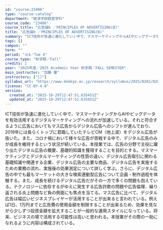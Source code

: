 ```yaml
---
id: "course:23486"
type: "course-catalog"
department: "経済学部経営学科"
course_code: "23486"
course_title: "広告論b ／PRINCIPLES OF ADVERTISING(B)"
title: "広告論b ／PRINCIPLES OF ADVERTISING(B)"
summary: "ICT技術が急速に進化していく中で、マスマーケティングからAIやビッグデータを有効活用するデジタルマーケティングへの流れが加速している。それと符合するように広告においてもマス広告からデジタル広告へのシフトが進んでおり、2019年には長らくト…"
tags: []
campus: ""
term: ""
period: "火4／Tue 4"
course_type: "秋学期／Fall"
credits: 2
year: "2025年度／2025 Academic Year 秋学期／FALL SEMESTER"
main_instructor: "加藤 肇"
instructors: ["[]"]
syllabus_url: "https://www.dokkyo.ac.jp/research/syllabus/2025/0202/0202_23486_ja_JP.html"
license: "CC-BY-4.0"
version:
  created_at: "2025-10-29T12:47:51.635451Z"
  updated_at: "2025-10-29T12:47:51.635451Z"
---
```

ICT技術が急速に進化していく中で、マスマーケティングからAIやビッグデータを有効活用するデジタルマーケティングへの流れが加速している。それと符合するように広告においてもマス広告からデジタル広告へのシフトが進んでおり、2019年には長らくトップに君臨していたテレビCM（地上波）をデジタル広告が抜いた。また、コロナ禍において様々な広告が苦戦する中で、デジタル広告のみが成長を維持するという状況が続いている。本授業では、広告の分野で主役に躍り出たデジタル広告の概要、基礎的知識を獲得することを目的とする。マスマーケティングとデジタルマーケティングの性質の違い、デジタル広告取引に関わる基礎知識や関連する企業、デジタル広告の主要な商品、デジタル広告を実施するための業務の流れ、実施後の効果測定について詳しく学ぶ。さらに、デジタル広告の中でも最もマーケットの大きな検索連動型広告について企画・制作過程を体験する。また、成長を続けるデジタル広告だがその一方で多くの問題も抱えている。テクノロジーに依存するがゆえに発生する広告詐欺の問題や広告倫理、繰り返される炎上問題など負の側面にも焦点を当てる。マス広告に比べて、デジタル広告は幅広いビジネスプレイヤーが活用することが出来ると言われている。例えば1日、1万円までと広告費の使用金額を制限することが出来るため、効果を見ながら少しずつ投資金額を拡大することが一般的な運用スタイルになっている。将来、ビジネスの場で活用する可能性は高いと思われる。本授業がその際の一助になれるように内容は構成されている。
